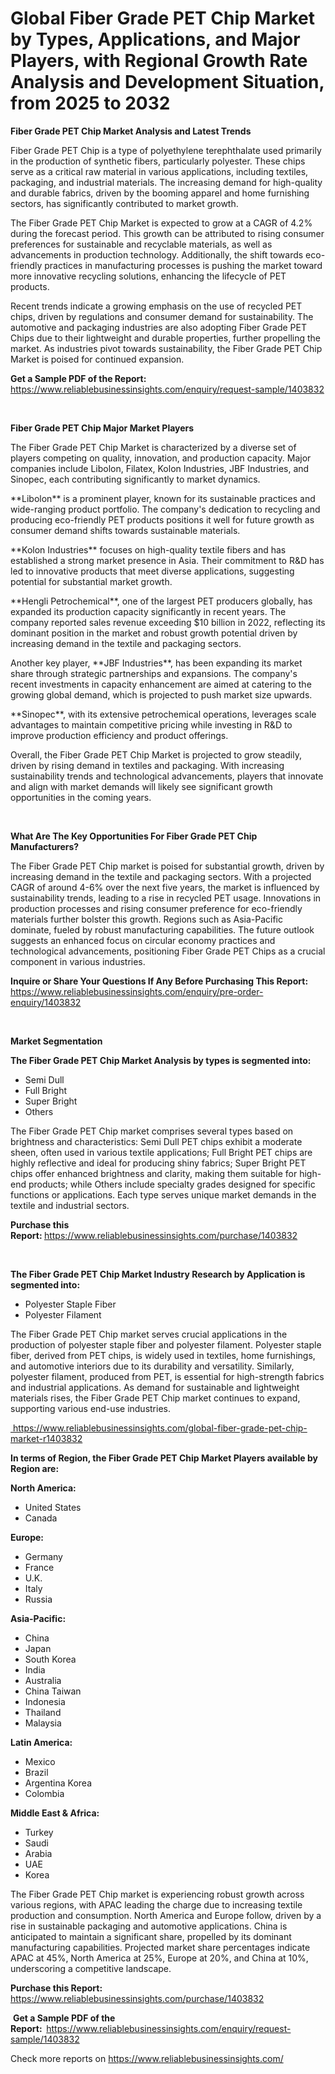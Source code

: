 <p><h1>Global Fiber Grade PET Chip Market by Types, Applications, and Major Players, with Regional Growth Rate Analysis and Development Situation, from 2025 to 2032</h1></p><p><strong>Fiber Grade PET Chip Market Analysis and Latest Trends</strong></p>
<p><p>Fiber Grade PET Chip is a type of polyethylene terephthalate used primarily in the production of synthetic fibers, particularly polyester. These chips serve as a critical raw material in various applications, including textiles, packaging, and industrial materials. The increasing demand for high-quality and durable fabrics, driven by the booming apparel and home furnishing sectors, has significantly contributed to market growth.</p><p>The Fiber Grade PET Chip Market is expected to grow at a CAGR of 4.2% during the forecast period. This growth can be attributed to rising consumer preferences for sustainable and recyclable materials, as well as advancements in production technology. Additionally, the shift towards eco-friendly practices in manufacturing processes is pushing the market toward more innovative recycling solutions, enhancing the lifecycle of PET products.</p><p>Recent trends indicate a growing emphasis on the use of recycled PET chips, driven by regulations and consumer demand for sustainability. The automotive and packaging industries are also adopting Fiber Grade PET Chips due to their lightweight and durable properties, further propelling the market. As industries pivot towards sustainability, the Fiber Grade PET Chip Market is poised for continued expansion.</p></p>
<p><strong>Get a Sample PDF of the Report:&nbsp;</strong> <a href="https://www.reliablebusinessinsights.com/enquiry/request-sample/1403832?utm_campaign=3567&utm_medium=2&utm_source=Github&utm_content=ia&utm_term=28032025&utm_id=fiber-grade-pet-chip">https://www.reliablebusinessinsights.com/enquiry/request-sample/1403832</a></p>
<p>&nbsp;</p>
<p><strong>Fiber Grade PET Chip Major Market Players</strong></p>
<p><p>The Fiber Grade PET Chip Market is characterized by a diverse set of players competing on quality, innovation, and production capacity. Major companies include Libolon, Filatex, Kolon Industries, JBF Industries, and Sinopec, each contributing significantly to market dynamics.</p><p>**Libolon** is a prominent player, known for its sustainable practices and wide-ranging product portfolio. The company's dedication to recycling and producing eco-friendly PET products positions it well for future growth as consumer demand shifts towards sustainable materials. </p><p>**Kolon Industries** focuses on high-quality textile fibers and has established a strong market presence in Asia. Their commitment to R&D has led to innovative products that meet diverse applications, suggesting potential for substantial market growth.</p><p>**Hengli Petrochemical**, one of the largest PET producers globally, has expanded its production capacity significantly in recent years. The company reported sales revenue exceeding $10 billion in 2022, reflecting its dominant position in the market and robust growth potential driven by increasing demand in the textile and packaging sectors.</p><p>Another key player, **JBF Industries**, has been expanding its market share through strategic partnerships and expansions. The company's recent investments in capacity enhancement are aimed at catering to the growing global demand, which is projected to push market size upwards.</p><p>**Sinopec**, with its extensive petrochemical operations, leverages scale advantages to maintain competitive pricing while investing in R&D to improve production efficiency and product offerings.</p><p>Overall, the Fiber Grade PET Chip Market is projected to grow steadily, driven by rising demand in textiles and packaging. With increasing sustainability trends and technological advancements, players that innovate and align with market demands will likely see significant growth opportunities in the coming years.</p></p>
<p>&nbsp;</p>
<p><strong>What Are The Key Opportunities For Fiber Grade PET Chip Manufacturers?</strong></p>
<p><p>The Fiber Grade PET Chip market is poised for substantial growth, driven by increasing demand in the textile and packaging sectors. With a projected CAGR of around 4-6% over the next five years, the market is influenced by sustainability trends, leading to a rise in recycled PET usage. Innovations in production processes and rising consumer preference for eco-friendly materials further bolster this growth. Regions such as Asia-Pacific dominate, fueled by robust manufacturing capabilities. The future outlook suggests an enhanced focus on circular economy practices and technological advancements, positioning Fiber Grade PET Chips as a crucial component in various industries.</p></p>
<p><strong>Inquire or Share Your Questions If Any Before Purchasing This Report:</strong> <a href="https://www.reliablebusinessinsights.com/enquiry/pre-order-enquiry/1403832?utm_campaign=3567&utm_medium=2&utm_source=Github&utm_content=ia&utm_term=28032025&utm_id=fiber-grade-pet-chip">https://www.reliablebusinessinsights.com/enquiry/pre-order-enquiry/1403832</a></p>
<p>&nbsp;</p>
<p><strong>Market Segmentation</strong></p>
<p><strong>The Fiber Grade PET Chip Market Analysis by types is segmented into:</strong></p>
<p><ul><li>Semi Dull</li><li>Full Bright</li><li>Super Bright</li><li>Others</li></ul></p>
<p><p>The Fiber Grade PET Chip market comprises several types based on brightness and characteristics: Semi Dull PET chips exhibit a moderate sheen, often used in various textile applications; Full Bright PET chips are highly reflective and ideal for producing shiny fabrics; Super Bright PET chips offer enhanced brightness and clarity, making them suitable for high-end products; while Others include specialty grades designed for specific functions or applications. Each type serves unique market demands in the textile and industrial sectors.</p></p>
<p><strong>Purchase this Report:&nbsp;</strong><a href="https://www.reliablebusinessinsights.com/purchase/1403832?utm_campaign=3567&utm_medium=2&utm_source=Github&utm_content=ia&utm_term=28032025&utm_id=fiber-grade-pet-chip">https://www.reliablebusinessinsights.com/purchase/1403832</a></p>
<p>&nbsp;</p>
<p><strong>The Fiber Grade PET Chip Market Industry Research by Application is segmented into:</strong></p>
<p><ul><li>Polyester Staple Fiber</li><li>Polyester Filament</li></ul></p>
<p><p>The Fiber Grade PET Chip market serves crucial applications in the production of polyester staple fiber and polyester filament. Polyester staple fiber, derived from PET chips, is widely used in textiles, home furnishings, and automotive interiors due to its durability and versatility. Similarly, polyester filament, produced from PET, is essential for high-strength fabrics and industrial applications. As demand for sustainable and lightweight materials rises, the Fiber Grade PET Chip market continues to expand, supporting various end-use industries.</p></p>
<p><a href="https://www.reliablebusinessinsights.com/global-fiber-grade-pet-chip-market-r1403832?utm_campaign=3567&utm_medium=2&utm_source=Github&utm_content=ia&utm_term=28032025&utm_id=fiber-grade-pet-chip">&nbsp;https://www.reliablebusinessinsights.com/global-fiber-grade-pet-chip-market-r1403832</a></p>
<p><strong>In terms of Region, the Fiber Grade PET Chip Market Players available by Region are:</strong></p>
<p>
    <p> <strong> North America: </strong>
        <ul>
            <li>United States</li>
            <li>Canada</li>
        </ul>
        </p> 
    <p> <strong> Europe: </strong>
        <ul>
            <li>Germany</li>
            <li>France</li>
            <li>U.K.</li>
            <li>Italy</li>
            <li>Russia</li>
        </ul>
        </p> 
    <p> <strong> Asia-Pacific: </strong>
        <ul>
            <li>China</li>
            <li>Japan</li>
            <li>South Korea</li>
            <li>India</li>
            <li>Australia</li>
            <li>China Taiwan</li>
            <li>Indonesia</li>
            <li>Thailand</li>
            <li>Malaysia</li>
        </ul>
        </p> 
    <p> <strong> Latin America: </strong>
        <ul>
            <li>Mexico</li>
            <li>Brazil</li>
            <li>Argentina Korea</li>
            <li>Colombia</li>
        </ul>
        </p> 
    <p> <strong> Middle East & Africa: </strong>
        <ul>
            <li>Turkey</li>
            <li>Saudi</li>
            <li>Arabia</li>
            <li>UAE</li>
            <li>Korea</li>
        </ul>
    </p>
    </p>
<p><p>The Fiber Grade PET Chip market is experiencing robust growth across various regions, with APAC leading the charge due to increasing textile production and consumption. North America and Europe follow, driven by a rise in sustainable packaging and automotive applications. China is anticipated to maintain a significant share, propelled by its dominant manufacturing capabilities. Projected market share percentages indicate APAC at 45%, North America at 25%, Europe at 20%, and China at 10%, underscoring a competitive landscape.</p></p>
<p><strong>Purchase this Report: </strong><a href="https://www.reliablebusinessinsights.com/purchase/1403832?utm_campaign=3567&utm_medium=2&utm_source=Github&utm_content=ia&utm_term=28032025&utm_id=fiber-grade-pet-chip">https://www.reliablebusinessinsights.com/purchase/1403832</a></p>
<p>&nbsp;<strong>Get a Sample PDF of the Report:&nbsp;&nbsp;</strong><a href="https://www.reliablebusinessinsights.com/enquiry/request-sample/1403832?utm_campaign=3567&utm_medium=2&utm_source=Github&utm_content=ia&utm_term=28032025&utm_id=fiber-grade-pet-chip">https://www.reliablebusinessinsights.com/enquiry/request-sample/1403832</a></p>
<p><strong></strong></p>
<p>Check more reports on <a href="https://www.reliablebusinessinsights.com/?utm_campaign=3567&utm_medium=2&utm_source=Github&utm_content=ia&utm_term=28032025&utm_id=fiber-grade-pet-chip">https://www.reliablebusinessinsights.com/</a></p>